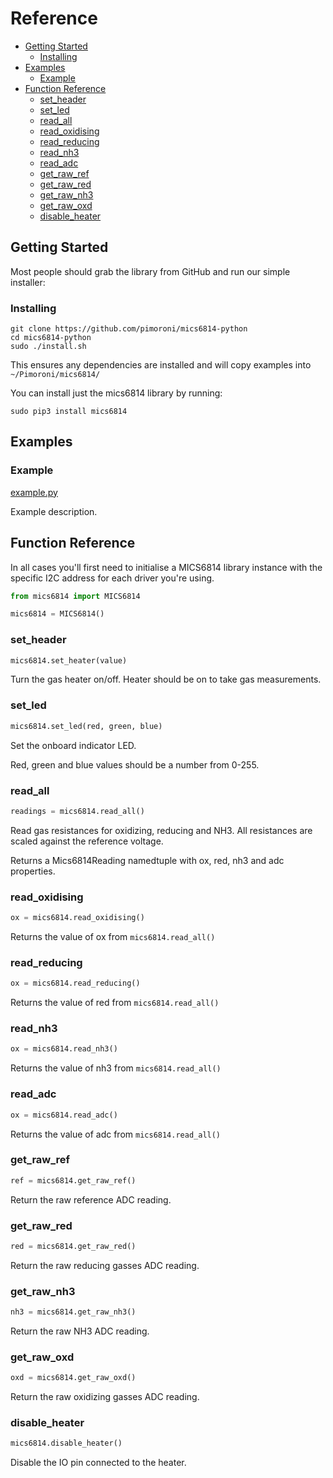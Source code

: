 # Reference <!-- omit in toc -->

- [Getting Started](#getting-started)
  - [Installing](#installing)
- [Examples](#examples)
  - [Example](#example)
- [Function Reference](#function-reference)
  - [set_header](#set_header)
  - [set_led](#set_led)
  - [read_all](#read_all)
  - [read_oxidising](#read_oxidising)
  - [read_reducing](#read_reducing)
  - [read_nh3](#read_nh3)
  - [read_adc](#read_adc)
  - [get_raw_ref](#get_raw_ref)
  - [get_raw_red](#get_raw_red)
  - [get_raw_nh3](#get_raw_nh3)
  - [get_raw_oxd](#get_raw_oxd)
  - [disable_heater](#disable_heater)


## Getting Started

Most people should grab the library from GitHub and run our simple installer:

### Installing

```
git clone https://github.com/pimoroni/mics6814-python
cd mics6814-python
sudo ./install.sh
```

This ensures any dependencies are installed and will copy examples into `~/Pimoroni/mics6814/`

You can install just the mics6814 library by running:

```
sudo pip3 install mics6814
```

## Examples

### Example
[example.py](examples/example.py)

Example description.


## Function Reference

In all cases you'll first need to initialise a MICS6814 library instance with the specific I2C address for each driver you're using.

```python
from mics6814 import MICS6814

mics6814 = MICS6814()
```

### set_header

```python
mics6814.set_heater(value)
```

Turn the gas heater on/off. Heater should be on to take gas measurements.

### set_led

```python
mics6814.set_led(red, green, blue)
```

Set the onboard indicator LED.

Red, green and blue values should be a number from 0-255.

### read_all

```python
readings = mics6814.read_all()
```

Read gas resistances for oxidizing, reducing and NH3. All resistances are scaled against the reference voltage.

Returns a Mics6814Reading namedtuple with ox, red, nh3 and adc properties.

### read_oxidising

```python
ox = mics6814.read_oxidising()
```

Returns the value of ox from `mics6814.read_all()`

### read_reducing

```python
ox = mics6814.read_reducing()
```

Returns the value of red from `mics6814.read_all()`

### read_nh3

```python
ox = mics6814.read_nh3()
```

Returns the value of nh3 from `mics6814.read_all()`

### read_adc

```python
ox = mics6814.read_adc()
```

Returns the value of adc from `mics6814.read_all()`

### get_raw_ref

```python
ref = mics6814.get_raw_ref()
```

Return the raw reference ADC reading.

### get_raw_red

```python
red = mics6814.get_raw_red()
```

Return the raw reducing gasses ADC reading.

### get_raw_nh3

```python
nh3 = mics6814.get_raw_nh3()
```

Return the raw NH3 ADC reading.

### get_raw_oxd

```python
oxd = mics6814.get_raw_oxd()
```

Return the raw oxidizing gasses ADC reading.

### disable_heater

```python
mics6814.disable_heater()
```

Disable the IO pin connected to the heater.
